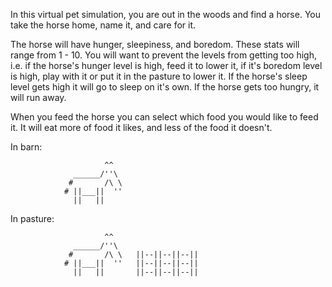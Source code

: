 In this virtual pet simulation, you are out in the woods and find a horse.
You take the horse home, name it, and care for it.

The horse will have hunger, sleepiness, and boredom. These stats will range from 1 - 10. You will want to prevent
the levels from getting too high, i.e. if the horse's hunger level is high, feed it to lower it, if it's boredom level is high, play with it or
put it in the pasture to lower it. If the horse's sleep level gets high it will go to sleep on it's own. If the horse gets too hungry, it will
run away.

When you feed the horse you can select which food you would like to feed it. It will eat more of food it likes, and less of the food it doesn't.








In barn:


                         ^^   
                  ______/''\
                 #       /\ \
                # ||___||  ''  
                  ||   ||



In pasture:

                        
                         ^^   
                  ______/''\
                 #       /\ \   ||--||--||--||
                # ||___||  ''   ||--||--||--||
                  ||   ||       ||--||--||--||








            



